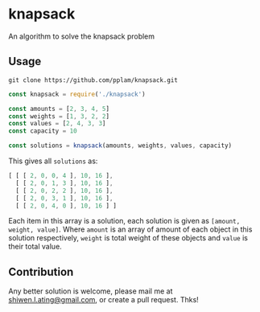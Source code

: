 # knapsack
An algorithm to solve the knapsack problem

## Usage
~~~shell
git clone https://github.com/pplam/knapsack.git
~~~

~~~javascript
const knapsack = require('./knapsack')

const amounts = [2, 3, 4, 5]
const weights = [1, 3, 2, 2]
const values = [2, 4, 3, 3]
const capacity = 10

const solutions = knapsack(amounts, weights, values, capacity)
~~~

This gives all `solutions` as:
~~~javascript
[ [ [ 2, 0, 0, 4 ], 10, 16 ],
  [ [ 2, 0, 1, 3 ], 10, 16 ],
  [ [ 2, 0, 2, 2 ], 10, 16 ],
  [ [ 2, 0, 3, 1 ], 10, 16 ],
  [ [ 2, 0, 4, 0 ], 10, 16 ] ]
~~~
Each item in this array is a solution, each solution is given as `[amount, weight, value]`. Where `amount` is an array of amount of each object in this solution respectively, `weight` is total weight of these objects and `value` is their total value.

## Contribution
Any better solution is welcome, please mail me at shiwen.l.ating@gmail.com, or create a pull request. Thks!
